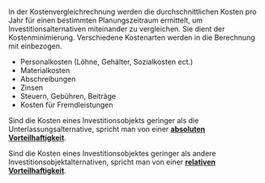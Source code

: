 In der Kostenvergleichrechnung werden die durchschnittlichen Kosten pro Jahr für einen bestimmten Planungszeitraum ermittelt, um Investitionsalternativen miteinander zu vergleichen. Sie dient der Kostenminimierung. Verschiedene Kostenarten werden in die Berechnung mit einbezogen.

-    Personalkosten
     (Löhne, Gehälter, Sozialkosten ect.)
-    Materialkosten
-    Abschreibungen
-    Zinsen
-    Steuern, Gebühren, Beiträge
-    Kosten für Fremdleistungen

Sind die Kosten eines Investitionsobjekts geringer als die Unterlassungsalternative, spricht man von einer <u>**absoluten Vorteilhaftigkeit**</u>.

Sind die Kosten eines Investitionsobjektes geringer als andere Investitionsobjektalternativen, spricht man von einer <u>**relativen Vorteilhaftigkeit**</u>.
